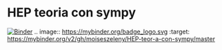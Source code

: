 # HEP teoria con sympy
[![Binder](https://mybinder.org/badge_logo.svg)](https://mybinder.org/v2/gh/moiseszeleny/HEP-teor-a-con-sympy/master)
.. image:: https://mybinder.org/badge_logo.svg
 :target: https://mybinder.org/v2/gh/moiseszeleny/HEP-teor-a-con-sympy/master
